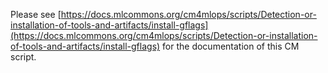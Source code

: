 Please see [https://docs.mlcommons.org/cm4mlops/scripts/Detection-or-installation-of-tools-and-artifacts/install-gflags](https://docs.mlcommons.org/cm4mlops/scripts/Detection-or-installation-of-tools-and-artifacts/install-gflags) for the documentation of this CM script.

